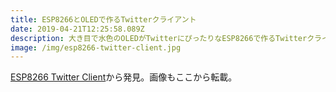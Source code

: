 ```yaml
---
title: ESP8266とOLEDで作るTwitterクライアント
date: 2019-04-21T12:25:58.089Z
description: 大き目で水色のOLEDがTwitterにぴったりなESP8266で作るTwitterクライアントガジェットを紹介します。
image: /img/esp8266-twitter-client.jpg
---
```

[ESP8266 Twitter Client](https://hackaday.io/project/25359-esp8266-twitter-client)から発見。画像もここから転載。
